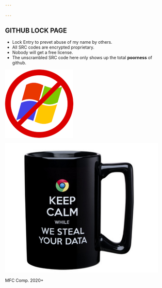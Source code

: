```yaml
---

---
```

## GITHUB LOCK PAGE

* Lock Entry to prevet abuse of my name by others.
* All SRC codes are encrypted proprietary.
* Nobody will get a free license.
* The unscrambled SRC code here only shows up the total **poorness** of github.

![no windoze](assets/images/no_win.png)

![no chrome](assets/images/no_chrome.png)

MFC Comp. 2020+




